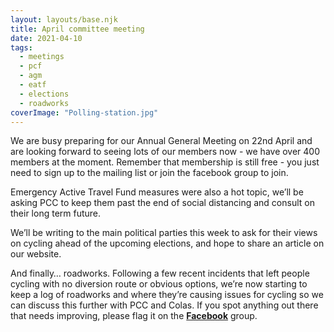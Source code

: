 ```yaml
---
layout: layouts/base.njk
title: April committee meeting
date: 2021-04-10
tags: 
  - meetings
  - pcf 
  - agm
  - eatf
  - elections
  - roadworks
coverImage: "Polling-station.jpg"
---
```


We are busy preparing for our Annual General Meeting on 22nd April and are looking forward to seeing lots of our members now - we have over 400 members at the moment. Remember that membership is still free - you just need to sign up to the mailing list or join the facebook group to join.

Emergency Active Travel Fund measures were also a hot topic, we’ll be asking PCC to keep them past the end of social distancing and consult on their long term future. 

We’ll be writing to the main political parties this week to ask for their views on cycling ahead of the upcoming elections, and hope to share an article on our website. 

And finally… roadworks. Following a few recent incidents that left people cycling with no diversion route or obvious options, we’re now starting to keep a log of roadworks and where they’re causing issues for cycling so we can discuss this further with PCC and Colas. If you spot anything out there that needs improving, please flag it on the **[Facebook](https://www.facebook.com/groups/pompeybug/)** group.
